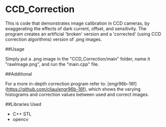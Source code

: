 # CCD_Correction

This is code that demonstrates image calibration in CCD cameras, by 
exaggerating the effects of dark current, offset, and sensitivity.
The program creates an artificial 'broken' version and a 'corrected'
(using CCD correction algorithms) version of .png images.

##Usage

Simply put a .png image in the "CCD_Correction/main" folder, name it
"rawImage.png", and run the "main.cpp" file.

##Additional

For a more in-depth correction program refer to: [engr96b-16f]
(https://github.com/cliau/engr96b-16f), which shows the varying histograms
and correction values between used and correct images.

##Libraries Used

* C++ STL
* opencv

